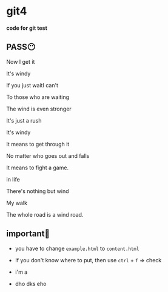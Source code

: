 # git4

**code for git test**

## **PASS😶**

Now I get it

It's windy

If you just waitI can't

To those who are waiting

The wind is even stronger

It's just a rush

It's windy

It means to get through it

No matter who goes out and falls

It means to fight a game.

in life

There's nothing but wind

My walk

The whole road is a wind road.

## **important🧐**

- you have to change `example.html` to `content.html`

- If you don't know where to put, then use `ctrl` + `f` => check
- i'm a
- dho dks eho

